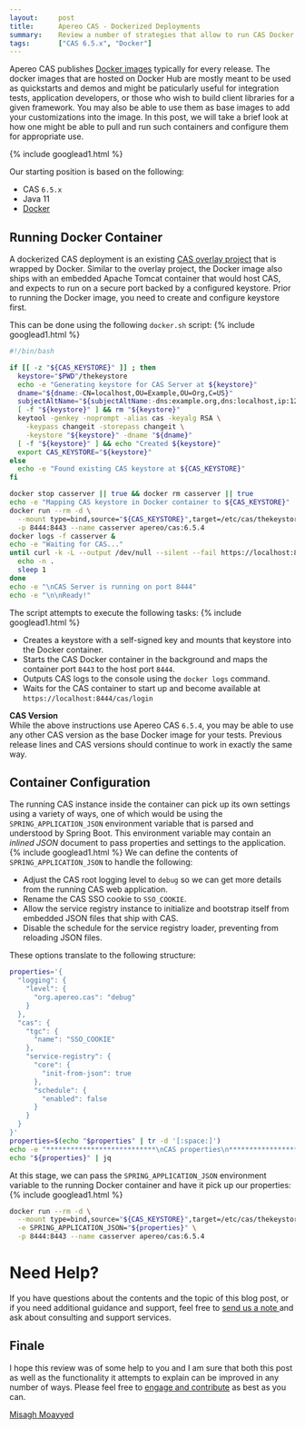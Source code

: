 ```yaml
---
layout:     post
title:      Apereo CAS - Dockerized Deployments
summary:    Review a number of strategies that allow to run CAS Docker images and configure settings inside the running Docker container.
tags:       ["CAS 6.5.x", "Docker"]
---
```


Apereo CAS publishes [Docker images](https://hub.docker.com/r/apereo/cas/) typically for every release. The docker images that are hosted on Docker Hub are mostly meant to be used as quickstarts and demos and might be paticularly useful for integration tests, application developers, or those who wish to build client libraries for a given framework. You may also be able to use them as base images to add your customizations into the image. In this post, we will take a brief look at how one might be able to pull and run such containers and configure them for appropriate use.

{% include googlead1.html  %}

Our starting position is based on the following:

- CAS `6.5.x`
- Java 11
- [Docker](https://www.docker.com/get-started)

## Running Docker Container

A dockerized CAS deployment is an existing [CAS overlay project](https://github.com/apereo/cas-overlay-template) that is wrapped by Docker. Similar to the overlay project, the Docker image also ships with an embedded Apache Tomcat container that would host CAS, and expects to run on a secure port backed by a configured keystore. Prior to running the Docker image, you need to create and configure keystore first. 

This can be done using the following `docker.sh` script:
{% include googlead1.html  %}
```bash
#!/bin/bash

if [[ -z "${CAS_KEYSTORE}" ]] ; then
  keystore="$PWD"/thekeystore
  echo -e "Generating keystore for CAS Server at ${keystore}"
  dname="${dname:-CN=localhost,OU=Example,OU=Org,C=US}"
  subjectAltName="${subjectAltName:-dns:example.org,dns:localhost,ip:127.0.0.1}"
  [ -f "${keystore}" ] && rm "${keystore}"
  keytool -genkey -noprompt -alias cas -keyalg RSA \
    -keypass changeit -storepass changeit \
    -keystore "${keystore}" -dname "${dname}"
  [ -f "${keystore}" ] && echo "Created ${keystore}"
  export CAS_KEYSTORE="${keystore}"
else
  echo -e "Found existing CAS keystore at ${CAS_KEYSTORE}"
fi

docker stop casserver || true && docker rm casserver || true
echo -e "Mapping CAS keystore in Docker container to ${CAS_KEYSTORE}"
docker run --rm -d \
  --mount type=bind,source="${CAS_KEYSTORE}",target=/etc/cas/thekeystore \
  -p 8444:8443 --name casserver apereo/cas:6.5.4
docker logs -f casserver &
echo -e "Waiting for CAS..."
until curl -k -L --output /dev/null --silent --fail https://localhost:8444/cas/login; do
  echo -n .
  sleep 1
done
echo -e "\nCAS Server is running on port 8444"
echo -e "\n\nReady!"
```

The script attempts to execute the following tasks:
{% include googlead1.html  %}
- Creates a keystore with a self-signed key and mounts that keystore into the Docker container.
- Starts the CAS Docker container in the background and maps the container port `8443` to the host port `8444`.
- Outputs CAS logs to the console using the `docker logs` command.
- Waits for the CAS container to start up and become available at `https://localhost:8444/cas/login`

<div class="alert alert-info">
<strong>CAS Version</strong><br />While the above instructions use Apereo CAS <code>6.5.4</code>, you may be able to use any other CAS version as the base Docker image for your tests. Previous release lines and CAS versions should continue to work in exactly the same way.</div>

## Container Configuration

The running CAS instance inside the container can pick up its own settings using a variety of ways, one of which would be using the `SPRING_APPLICATION_JSON` environment variable that is parsed and understood by Spring Boot. This environment variable may contain an *inlined JSON* document to pass properties and settings to the application.
{% include googlead1.html  %}
We can define the contents of `SPRING_APPLICATION_JSON` to handle the following:

- Adjust the CAS root logging level to `debug` so we can get more details from the running CAS web application.
- Rename the CAS SSO cookie to `SSO_COOKIE`.
- Allow the service registry instance to initialize and bootstrap itself from embedded JSON files that ship with CAS.
- Disable the schedule for the service registry loader, preventing from reloading JSON files.

These options translate to the following structure:

```bash
properties='{
  "logging": {
    "level": {
      "org.apereo.cas": "debug"
    }
  },
  "cas": {
    "tgc": {
      "name": "SSO_COOKIE"
    },
    "service-registry": {
      "core": {
        "init-from-json": true
      },
      "schedule": {
        "enabled": false
      }
    }
  }
}'
properties=$(echo "$properties" | tr -d '[:space:]')
echo -e "***************************\nCAS properties\n***************************"
echo "${properties}" | jq
```

At this stage, we can pass the `SPRING_APPLICATION_JSON` environment variable to the running Docker container and have it pick up our properties:
{% include googlead1.html  %}
```bash
docker run --rm -d \
  --mount type=bind,source="${CAS_KEYSTORE}",target=/etc/cas/thekeystore \
  -e SPRING_APPLICATION_JSON="${properties}" \
  -p 8444:8443 --name casserver apereo/cas:6.5.4
```

# Need Help?

If you have questions about the contents and the topic of this blog post, or if you need additional guidance and support, feel free to [send us a note ](/#contact-section-header) and ask about consulting and support services.

## Finale

I hope this review was of some help to you and I am sure that both this post as well as the functionality it attempts to explain can be improved in any number of ways. Please feel free to [engage and contribute](https://apereo.github.io/cas/developer/Contributor-Guidelines.html) as best as you can.

[Misagh Moayyed](https://fawnoos.com)
